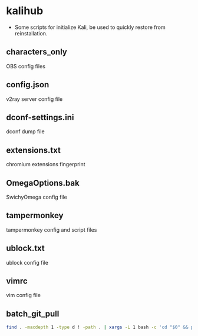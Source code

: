 # kalihub

* Some scripts for initialize Kali, be used to quickly restore from reinstallation.

## characters_only

OBS config files

## config.json

v2ray server config file

## dconf-settings.ini

dconf dump file

## extensions.txt

chromium extensions fingerprint

## OmegaOptions.bak

SwichyOmega config file

## tampermonkey

tampermonkey config and script files

## ublock.txt

ublock config file

## vimrc

vim config file

## batch_git_pull

``` bash
find . -maxdepth 1 -type d ! -path . | xargs -L 1 bash -c 'cd "$0" && pwd && git pull'
```
